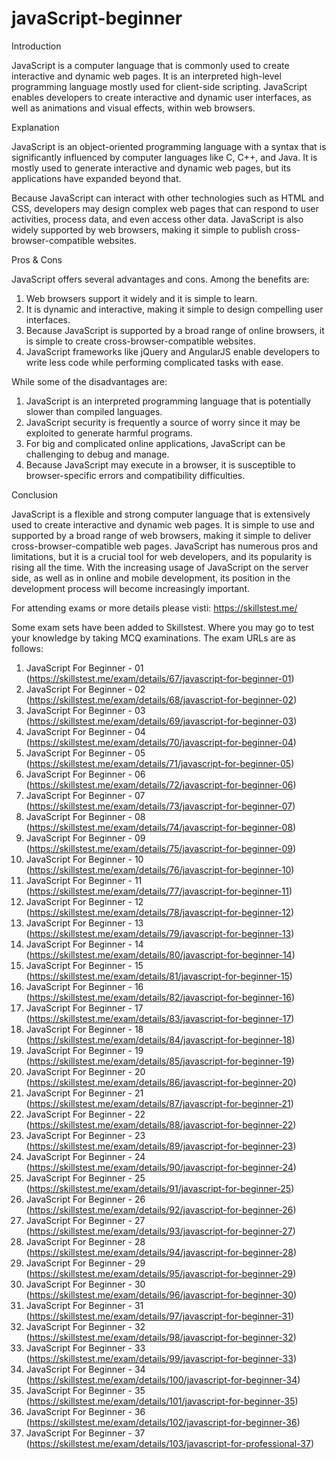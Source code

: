 # javaScript-beginner
Introduction

JavaScript is a computer language that is commonly used to create interactive and dynamic web pages. It is an interpreted high-level programming language mostly used for client-side scripting. JavaScript enables developers to create interactive and dynamic user interfaces, as well as animations and visual effects, within web browsers.

Explanation

JavaScript is an object-oriented programming language with a syntax that is significantly influenced by computer languages like C, C++, and Java. It is mostly used to generate interactive and dynamic web pages, but its applications have expanded beyond that.

Because JavaScript can interact with other technologies such as HTML and CSS, developers may design complex web pages that can respond to user activities, process data, and even access other data. JavaScript is also widely supported by web browsers, making it simple to publish cross-browser-compatible websites.

Pros & Cons

JavaScript offers several advantages and cons. Among the benefits are:
1. Web browsers support it widely and it is simple to learn.
2. It is dynamic and interactive, making it simple to design compelling user interfaces.
3. Because JavaScript is supported by a broad range of online browsers, it is simple to create cross-browser-compatible websites.
4. JavaScript frameworks like jQuery and AngularJS enable developers to write less code while performing complicated tasks with ease.

While some of the disadvantages are:
1. JavaScript is an interpreted programming language that is potentially slower than compiled languages.
2. JavaScript security is frequently a source of worry since it may be exploited to generate harmful programs.
3. For big and complicated online applications, JavaScript can be challenging to debug and manage.
4. Because JavaScript may execute in a browser, it is susceptible to browser-specific errors and compatibility difficulties.

Conclusion

JavaScript is a flexible and strong computer language that is extensively used to create interactive and dynamic web pages. It is simple to use and supported by a broad range of web browsers, making it simple to deliver cross-browser-compatible web pages. JavaScript has numerous pros and limitations, but it is a crucial tool for web developers, and its popularity is rising all the time. With the increasing usage of JavaScript on the server side, as well as in online and mobile development, its position in the development process will become increasingly important.

For attending exams or more details please visti: https://skillstest.me/

Some exam sets have been added to Skillstest. Where you may go to test your knowledge by taking MCQ examinations. The exam URLs are as follows:

01) JavaScript For Beginner - 01 (https://skillstest.me/exam/details/67/javascript-for-beginner-01)
02) JavaScript For Beginner - 02 (https://skillstest.me/exam/details/68/javascript-for-beginner-02)
03) JavaScript For Beginner - 03 (https://skillstest.me/exam/details/69/javascript-for-beginner-03)
04) JavaScript For Beginner - 04 (https://skillstest.me/exam/details/70/javascript-for-beginner-04)
05) JavaScript For Beginner - 05 (https://skillstest.me/exam/details/71/javascript-for-beginner-05)
06) JavaScript For Beginner - 06 (https://skillstest.me/exam/details/72/javascript-for-beginner-06)
07) JavaScript For Beginner - 07 (https://skillstest.me/exam/details/73/javascript-for-beginner-07)
08) JavaScript For Beginner - 08 (https://skillstest.me/exam/details/74/javascript-for-beginner-08)
09) JavaScript For Beginner - 09 (https://skillstest.me/exam/details/75/javascript-for-beginner-09)
10) JavaScript For Beginner - 10 (https://skillstest.me/exam/details/76/javascript-for-beginner-10)
11) JavaScript For Beginner - 11 (https://skillstest.me/exam/details/77/javascript-for-beginner-11)
12) JavaScript For Beginner - 12 (https://skillstest.me/exam/details/78/javascript-for-beginner-12)
13) JavaScript For Beginner - 13 (https://skillstest.me/exam/details/79/javascript-for-beginner-13)
14) JavaScript For Beginner - 14 (https://skillstest.me/exam/details/80/javascript-for-beginner-14)
15) JavaScript For Beginner - 15 (https://skillstest.me/exam/details/81/javascript-for-beginner-15)
16) JavaScript For Beginner - 16 (https://skillstest.me/exam/details/82/javascript-for-beginner-16)
17) JavaScript For Beginner - 17 (https://skillstest.me/exam/details/83/javascript-for-beginner-17)
18) JavaScript For Beginner - 18 (https://skillstest.me/exam/details/84/javascript-for-beginner-18)
19) JavaScript For Beginner - 19 (https://skillstest.me/exam/details/85/javascript-for-beginner-19)
20) JavaScript For Beginner - 20 (https://skillstest.me/exam/details/86/javascript-for-beginner-20)
21) JavaScript For Beginner - 21 (https://skillstest.me/exam/details/87/javascript-for-beginner-21)
22) JavaScript For Beginner - 22 (https://skillstest.me/exam/details/88/javascript-for-beginner-22)
23) JavaScript For Beginner - 23 (https://skillstest.me/exam/details/89/javascript-for-beginner-23)
24) JavaScript For Beginner - 24 (https://skillstest.me/exam/details/90/javascript-for-beginner-24)
25) JavaScript For Beginner - 25 (https://skillstest.me/exam/details/91/javascript-for-beginner-25)
26) JavaScript For Beginner - 26 (https://skillstest.me/exam/details/92/javascript-for-beginner-26)
27) JavaScript For Beginner - 27 (https://skillstest.me/exam/details/93/javascript-for-beginner-27)
28) JavaScript For Beginner - 28 (https://skillstest.me/exam/details/94/javascript-for-beginner-28)
29) JavaScript For Beginner - 29 (https://skillstest.me/exam/details/95/javascript-for-beginner-29)
30) JavaScript For Beginner - 30 (https://skillstest.me/exam/details/96/javascript-for-beginner-30)
31) JavaScript For Beginner - 31 (https://skillstest.me/exam/details/97/javascript-for-beginner-31)
32) JavaScript For Beginner - 32 (https://skillstest.me/exam/details/98/javascript-for-beginner-32)
33) JavaScript For Beginner - 33 (https://skillstest.me/exam/details/99/javascript-for-beginner-33)
34) JavaScript For Beginner - 34 (https://skillstest.me/exam/details/100/javascript-for-beginner-34)
35) JavaScript For Beginner - 35 (https://skillstest.me/exam/details/101/javascript-for-beginner-35)
36) JavaScript For Beginner - 36 (https://skillstest.me/exam/details/102/javascript-for-beginner-36)
37) JavaScript For Beginner - 37 (https://skillstest.me/exam/details/103/javascript-for-professional-37)
